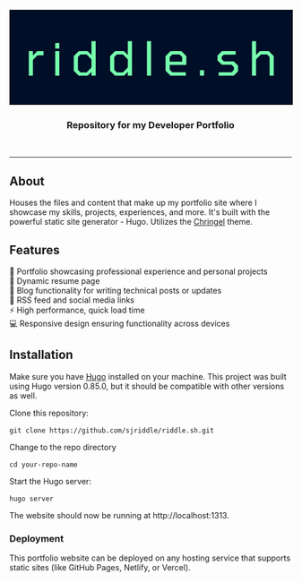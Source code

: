 <br />
<div align="center">
  <a href="https://riddle.sh">
    <img src="images/banner.png" alt="Logo" border="1px">
  </a>

  <h3 align="center">
  Repository for my Developer Portfolio
  </h3>
  <br />
</div>

***

## About
Houses the files and content that make up my portfolio site where I showcase my skills, projects, experiences, and more. It's built with the powerful static site generator - Hugo. Utilizes the [Chringel](https://github.com/chringel21/chringel-hugo-theme) theme.  

## Features

💼 Portfolio showcasing professional experience and personal projects  
🎨 Dynamic resume page  
📝 Blog functionality for writing technical posts or updates  
🤝 RSS feed and social media links  
⚡️ High performance, quick load time  
💻 Responsive design ensuring functionality across devices  


## Installation
Make sure you have [Hugo](https://gohugo.io/) installed on your machine. This project was built using Hugo version 0.85.0, but it should be compatible with other versions as well.

Clone this repository:
```
git clone https://github.com/sjriddle/riddle.sh.git
```

Change to the repo directory
```
cd your-repo-name
```

Start the Hugo server:

```
hugo server
```

The website should now be running at http://localhost:1313.

### Deployment
This portfolio website can be deployed on any hosting service that supports static sites (like GitHub Pages, Netlify, or Vercel).